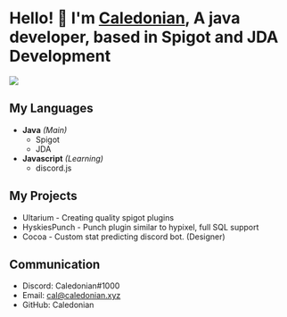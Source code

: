 # Hello! 👋 I'm [Caledonian](https://www.github.com/CaledonianEH "GitHub"), A java developer, based in Spigot and JDA Development

![](https://komarev.com/ghpvc/?username=CaledonianEH)

## My Languages
- **Java** *(Main)*
  - Spigot
  - JDA
- **Javascript** *(Learning)*
  - discord.js

## My Projects
- Ultarium - Creating quality spigot plugins 
- HyskiesPunch - Punch plugin similar to hypixel, full SQL support
- Cocoa - Custom stat predicting discord bot. (Designer)

## Communication
- Discord: Caledonian#1000
- Email: cal@caledonian.xyz
- GitHub: Caledonian

